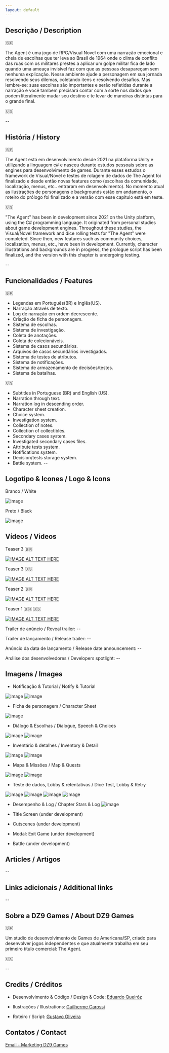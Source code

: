 ```yaml
---
layout: default
---
```


## Descrição / Description

:brazil:

The Agent é uma jogo de RPG/Visual Novel com uma narração emocional e cheia de escolhas que ter leva ao Brasil de 1964 onde o clima de conflito das ruas com os militares prestes a aplicar um golpe militar fica de lado quando uma ameaça invisível faz com que as pessoas desapareçam sem nenhuma explicação.
Nesse ambiente ajude a personagem em sua jornada resolvendo seus dilemas, coletando itens e resolvendo desafios. Mas lembre-se: suas escolhas são importantes e serão refletidas durante a narração e você tambem precisará contar com a sorte nos dados que podem literalmente mudar seu destino e te levar de maneiras distintas para o grande final.

:us:

--

## História / History

:brazil:

The Agent está em desenvolvimento desde 2021 na plataforma Unity e utilizando a linguagem c# e nasceu durante estudos pessoais sobre as engines para desenvolvimento de games. Durante esses estudos o framework de Visual/Novel e testes de rolagem de dados de The Agent foi finalizado e desde então novas features como (escolhas da comunidade, localização, menus, etc.. entraram em desenvolvimento). No momento atual as ilustrações de personagens e backgrounds estão em andamento, o roteiro do prólogo foi finalizado e a versão com esse capítulo está em teste.

:us:

"The Agent" has been in development since 2021 on the Unity platform, using the C# programming language. It originated from personal studies about game development engines. Throughout these studies, the Visual/Novel framework and dice rolling tests for "The Agent" were completed. Since then, new features such as community choices, localization, menus, etc., have been in development. Currently, character illustrations and backgrounds are in progress, the prologue script has been finalized, and the version with this chapter is undergoing testing.

--

## Funcionalidades / Features

:brazil:

- Legendas em Português(BR) e Inglês(US).
- Narração através de texto.
- Log de narração em ordem decrescente. 
- Criação de ficha de personagem.
- Sistema de escolhas.
- Sistema de investigação.
- Coleta de anotações.
- Coleta de colecionáveis.
- Sistema de casos secundários.
- Arquivos de casos secundários investigados.
- Sistema de testes de atributos.
- Sistema de notificações.
- Sistema de armazenamento de decisões/testes.
- Sistema de batalhas.

:us:

- Subtitles in Portuguese (BR) and English (US).
- Narration through text.
- Narration log in descending order.
- Character sheet creation.
- Choice system.
- Investigation system.
- Collection of notes.
- Collection of collectibles.
- Secondary cases system.
- Investigated secondary cases files.
- Attribute tests system.
- Notifications system.
- Decision/tests storage system.
- Battle system.
--

## Logotipo & Icones / Logo & Icons

Branco / White

![image](https://raw.githubusercontent.com/theagent-game/theagent-game.github.io/main/assets/img/gamelogo-wth.png)

Preto / Black

![image](https://raw.githubusercontent.com/theagent-game/theagent-game.github.io/main/assets/img/gamelogo-bck.png)

## Vídeos / Videos

Teaser 3 :brazil:

[![IMAGE ALT TEXT HERE](https://img.youtube.com/vi/JUSFFxYMpzw/0.jpg)](https://youtu.be/JUSFFxYMpzw)

Teaser 3 :us:

[![IMAGE ALT TEXT HERE](https://img.youtube.com/vi/CJOJcSvGJ0U/0.jpg)](https://youtu.be/CJOJcSvGJ0U)

Teaser 2 :brazil:

[![IMAGE ALT TEXT HERE](https://img.youtube.com/vi/S_tIvQGfpO8/0.jpg)](https://www.youtube.com/watch?v=S_tIvQGfpO8)

Teaser 1 :brazil: :us:

[![IMAGE ALT TEXT HERE](https://img.youtube.com/vi/ZFnDmaZH7KA/0.jpg)](https://www.youtube.com/watch?v=ZFnDmaZH7KA)

Trailer de anúncio / Reveal trailer: --  

Trailer de lançamento / Release trailer: --  

Anúncio da data de lançamento / Release date announcement: --  

Análise dos desenvolvedores / Developers spotlight: --  

## Imagens / Images

- Notificação & Tutorial / Notify & Tutorial

![image](https://raw.githubusercontent.com/theagent-game/theagent-game.github.io/main/assets/img/Notify.PNG)
![image](https://raw.githubusercontent.com/theagent-game/theagent-game.github.io/main/assets/img/Tutorial-1.PNG)

- Ficha de personagem / Character Sheet  

![image](https://raw.githubusercontent.com/theagent-game/theagent-game.github.io/main/assets/img/Char.PNG)

- Diálogo & Escolhas / Dialogue, Speech & Choices

![image](https://raw.githubusercontent.com/theagent-game/theagent-game.github.io/main/assets/img/Choices-1.PNG)
![image](https://raw.githubusercontent.com/theagent-game/theagent-game.github.io/main/assets/img/Choices-2.PNG)

- Inventário & detalhes / Inventory & Detail

![image](https://raw.githubusercontent.com/theagent-game/theagent-game.github.io/main/assets/img/Inventory.PNG)
![image](https://raw.githubusercontent.com/theagent-game/theagent-game.github.io/main/assets/img/inventory-1.PNG)

- Mapa & Missões / Map & Quests

![image](https://raw.githubusercontent.com/theagent-game/theagent-game.github.io/main/assets/img/Map-1.PNG)
![image](https://raw.githubusercontent.com/theagent-game/theagent-game.github.io/main/assets/img/Map-2.PNG)

- Teste de dados, Lobby & retentativas / Dice Test, Lobby & Retry

![image](https://raw.githubusercontent.com/theagent-game/theagent-game.github.io/main/assets/img/Test-Dice.PNG)
![image](https://raw.githubusercontent.com/theagent-game/theagent-game.github.io/main/assets/img/Test-Lobby-1.PNG)
![image](https://raw.githubusercontent.com/theagent-game/theagent-game.github.io/main/assets/img/Test-Lobby-2.PNG)
![image](https://raw.githubusercontent.com/theagent-game/theagent-game.github.io/main/assets/img/Test-Lobby-3.PNG)

- Desempenho & Log / Chapter Stars & Log
![image](https://raw.githubusercontent.com/theagent-game/theagent-game.github.io/main/assets/img/Stars.PNG)

- Title Screen (under development)
- Cutscenes (under development)
- Modal: Exit Game (under development)
- Battle (under development)

## Articles / Artigos

--

## Links adicionais / Additional links

--

## Sobre a DZ9 Games / About DZ9 Games

:brazil:

Um studio de desenvolvimento de Games de Americana/SP, criado para desenvolver jogos independentes e que atualmente trabalha em seu primeiro título comercial: The Agent.

:us:

--

## Credits / Créditos

- Desenvolvimento & Código / Design & Code: [Eduardo Queiróz](https://leduqueiroz.github.io/)

- Ilustrações / Illustrations: [Guilherme Carossi](https://www.instagram.com/gui_carossi/)

- Roteiro / Script: [Gustavo Oliveira](https://theagent.dz9games.com/)

## Contatos / Contact

[Email - Marketing DZ9 Games](mailto:marketing@dz9games.com?subject=[GitHub]%20Source%20Han%20Sans)

